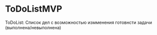 # ToDoListMVP

ToDoList:
Список дел с возможностью измменения готовнсти задачи (выполнена/невыполнена)


